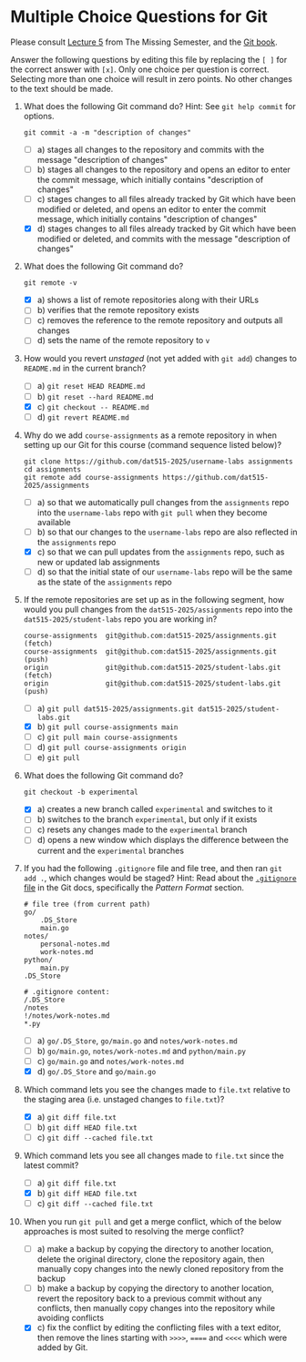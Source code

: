 # Multiple Choice Questions for Git

Please consult [Lecture 5](https://missing.csail.mit.edu/2020/version-control/) from The Missing Semester, and the [Git book](https://git-scm.com/book/en/v2).

Answer the following questions by editing this file by replacing the `[ ]` for the correct answer with `[x]`.
Only one choice per question is correct.
Selecting more than one choice will result in zero points.
No other changes to the text should be made.

1. What does the following Git command do?
   Hint: See `git help commit` for options.

   ```console
   git commit -a -m "description of changes"
   ```

   - [ ] a) stages all changes to the repository and commits with the message "description of changes"
   - [ ] b) stages all changes to the repository and opens an editor to enter the commit message, which initially contains "description of changes"
   - [ ] c) stages changes to all files already tracked by Git which have been modified or deleted, and opens an editor to enter the commit message, which initially contains "description of changes"
   - [x] d) stages changes to all files already tracked by Git which have been modified or deleted, and commits with the message "description of changes"

2. What does the following Git command do?

   ```console
   git remote -v
   ```

   - [x] a) shows a list of remote repositories along with their URLs
   - [ ] b) verifies that the remote repository exists
   - [ ] c) removes the reference to the remote repository and outputs all changes
   - [ ] d) sets the name of the remote repository to `v`

3. How would you revert _unstaged_ (not yet added with `git add`) changes to `README.md` in the current branch?

   - [ ] a) `git reset HEAD README.md`
   - [ ] b) `git reset --hard README.md`
   - [x] c) `git checkout -- README.md`
   - [ ] d) `git revert README.md`

4. Why do we add `course-assignments` as a remote repository in when setting up our Git for this course (command sequence listed below)?

   ```console
   git clone https://github.com/dat515-2025/username-labs assignments
   cd assignments
   git remote add course-assignments https://github.com/dat515-2025/assignments
   ```

   - [ ] a) so that we automatically pull changes from the `assignments` repo into the `username-labs` repo with `git pull` when they become available
   - [ ] b) so that our changes to the `username-labs` repo are also reflected in the `assignments` repo
   - [x] c) so that we can pull updates from the `assignments` repo, such as new or updated lab assignments
   - [ ] d) so that the initial state of our `username-labs` repo will be the same as the state of the `assignments` repo

5. If the remote repositories are set up as in the following segment, how would you pull changes from the `dat515-2025/assignments` repo into the `dat515-2025/student-labs` repo you are working in?

   ```console
   course-assignments  git@github.com:dat515-2025/assignments.git (fetch)
   course-assignments  git@github.com:dat515-2025/assignments.git (push)
   origin              git@github.com:dat515-2025/student-labs.git (fetch)
   origin              git@github.com:dat515-2025/student-labs.git (push)
   ```

   - [ ] a) `git pull dat515-2025/assignments.git dat515-2025/student-labs.git`
   - [x] b) `git pull course-assignments main`
   - [ ] c) `git pull main course-assignments`
   - [ ] d) `git pull course-assignments origin`
   - [ ] e) `git pull`

6. What does the following Git command do?

   ```console
   git checkout -b experimental
   ```

   - [x] a) creates a new branch called `experimental` and switches to it
   - [ ] b) switches to the branch `experimental`, but only if it exists
   - [ ] c) resets any changes made to the `experimental` branch
   - [ ] d) opens a new window which displays the difference between the current and the `experimental` branches

7. If you had the following `.gitignore` file and file tree, and then ran `git add .`, which changes would be staged?
   Hint: Read about the [`.gitignore` file](https://git-scm.com/docs/gitignore) in the Git docs, specifically the _Pattern Format_ section.

   ```console
   # file tree (from current path)
   go/
       .DS_Store
       main.go
   notes/
       personal-notes.md
       work-notes.md
   python/
       main.py
   .DS_Store

   # .gitignore content:
   /.DS_Store
   /notes
   !/notes/work-notes.md
   *.py
   ```

   - [ ] a) `go/.DS_Store`, `go/main.go` and `notes/work-notes.md`
   - [ ] b) `go/main.go`, `notes/work-notes.md` and `python/main.py`
   - [ ] c) `go/main.go` and `notes/work-notes.md`
   - [x] d) `go/.DS_Store` and `go/main.go`

8. Which command lets you see the changes made to `file.txt` relative to the staging area (i.e. unstaged changes to `file.txt`)?

   - [x] a) `git diff file.txt`
   - [ ] b) `git diff HEAD file.txt`
   - [ ] c) `git diff --cached file.txt`

9. Which command lets you see all changes made to `file.txt` since the latest commit?

   - [ ] a) `git diff file.txt`
   - [x] b) `git diff HEAD file.txt`
   - [ ] c) `git diff --cached file.txt`

10. When you run `git pull` and get a merge conflict, which of the below approaches is most suited to resolving the merge conflict?

    - [ ] a) make a backup by copying the directory to another location, delete the original directory, clone the repository again, then manually copy changes into the newly cloned repository from the backup
    - [ ] b) make a backup by copying the directory to another location, revert the repository back to a previous commit without any conflicts, then manually copy changes into the repository while avoiding conflicts
    - [x] c) fix the conflict by editing the conflicting files with a text editor, then remove the lines starting with `>>>>`, `====` and `<<<<` which were added by Git.
